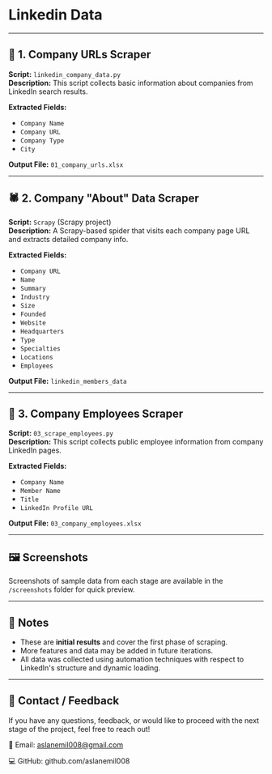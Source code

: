 # Linkedin Data

---

## 🧩 1. Company URLs Scraper

**Script:** `linkedin_company_data.py`  
**Description:** This script collects basic information about companies from LinkedIn search results.

**Extracted Fields:**
- `Company Name`
- `Company URL`
- `Company Type`
- `City`

**Output File:** `01_company_urls.xlsx`

---

## 🕷️ 2. Company "About" Data Scraper

**Script:** `Scrapy` (Scrapy project)  
**Description:** A Scrapy-based spider that visits each company page URL and extracts detailed company info.

**Extracted Fields:**
- `Company URL`
- `Name`
- `Summary`
- `Industry`
- `Size`
- `Founded`
- `Website`
- `Headquarters`
- `Type`
- `Specialties`
- `Locations`
- `Employees`

**Output File:** `linkedin_members_data`

---

## 👥 3. Company Employees Scraper

**Script:** `03_scrape_employees.py`  
**Description:** This script collects public employee information from company LinkedIn pages.

**Extracted Fields:**
- `Company Name`
- `Member Name`
- `Title`
- `LinkedIn Profile URL`

**Output File:** `03_company_employees.xlsx`

---

## 🖼️ Screenshots

Screenshots of sample data from each stage are available in the `/screenshots` folder for quick preview.

---

## 📌 Notes

- These are **initial results** and cover the first phase of scraping.
- More features and data may be added in future iterations.
- All data was collected using automation techniques with respect to LinkedIn's structure and dynamic loading.

---

## 📩 Contact / Feedback

If you have any questions, feedback, or would like to proceed with the next stage of the project, feel free to reach out!

📧 Email: aslanemil008@gmail.com

💻 GitHub: github.com/aslanemil008
